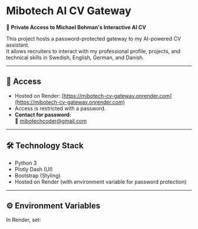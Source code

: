 # Mibotech AI CV Gateway

🚀 **Private Access to Michael Bohman's Interactive AI CV**

This project hosts a password-protected gateway to my AI-powered CV assistant.  
It allows recruiters to interact with my professional profile, projects, and technical skills in Swedish, English, German, and Danish.

---

## 🔑 Access
- Hosted on Render: [https://mibotech-cv-gateway.onrender.com](https://mibotech-cv-gateway.onrender.com)
- Access is restricted with a password.
- **Contact for password:**  
  📧 mibotechcoder@gmail.com

---

## 🛠 Technology Stack
- Python 3
- Plotly Dash (UI)
- Bootstrap (Styling)
- Hosted on Render (with environment variable for password protection)

---

## ⚙️ Environment Variables
In Render, set: